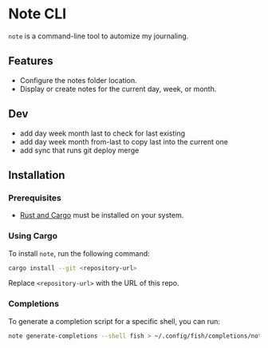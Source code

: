 # Note CLI
`note` is a command-line tool to automize my journaling.
## Features
- Configure the notes folder location.
- Display or create notes for the current day, week, or month.
## Dev
- add day week month last to check for last existing
- add day week month from-last to copy last into the current one
- add sync that runs git deploy merge
## Installation
### Prerequisites
- [Rust and Cargo](https://www.rust-lang.org/tools/install) must be installed on your system.
### Using Cargo
To install `note`, run the following command:
```bash
cargo install --git <repository-url>
```
Replace `<repository-url>` with the URL of this repo.
### Completions
To generate a completion script for a specific shell, you can run:
```bash
note generate-completions --shell fish > ~/.config/fish/completions/note.fish
```

